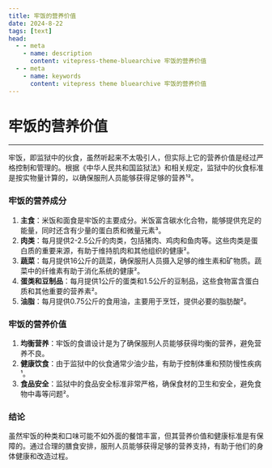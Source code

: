 ```yaml
---
title: 牢饭的营养价值
date: 2024-8-22
tags: [text]
head:
  - - meta
    - name: description
      content: vitepress-theme-bluearchive 牢饭的营养价值
  - - meta
    - name: keywords
      content: vitepress theme bluearchive 牢饭的营养价值
---
```


# 牢饭的营养价值

---
牢饭，即监狱中的伙食，虽然听起来不太吸引人，但实际上它的营养价值是经过严格控制和管理的。根据《中华人民共和国监狱法》和相关规定，监狱中的伙食标准是按实物量计算的，以确保服刑人员能够获得足够的营养¹²。

### 牢饭的营养成分

1. **主食**：米饭和面食是牢饭的主要成分。米饭富含碳水化合物，能够提供充足的能量，同时还含有少量的蛋白质和微量元素³。
2. **肉类**：每月提供2-2.5公斤的肉类，包括猪肉、鸡肉和鱼肉等。这些肉类是蛋白质的重要来源，有助于维持肌肉和其他组织的健康²。
3. **蔬菜**：每月提供16公斤的蔬菜，确保服刑人员摄入足够的维生素和矿物质。蔬菜中的纤维素有助于消化系统的健康²。
4. **蛋类和豆制品**：每月提供1公斤的蛋类和1.5公斤的豆制品，这些食物富含蛋白质和其他重要的营养素²。
5. **油脂**：每月提供0.75公斤的食用油，主要用于烹饪，提供必要的脂肪酸²。

### 牢饭的营养价值

1. **均衡营养**：牢饭的食谱设计是为了确保服刑人员能够获得均衡的营养，避免营养不良。
2. **健康饮食**：由于监狱中的伙食通常少油少盐，有助于控制体重和预防慢性疾病¹。
3. **食品安全**：监狱中的食品安全标准非常严格，确保食材的卫生和安全，避免食物中毒等问题²。

### 结论

虽然牢饭的种类和口味可能不如外面的餐馆丰富，但其营养价值和健康标准是有保障的。通过合理的膳食安排，服刑人员能够获得足够的营养支持，有助于他们的身体健康和改造过程。
